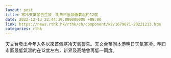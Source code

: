 ```yaml
---
layout: post
title: 寒冷天氣警告生效　明日市區最低氣溫約12度
date: 2022-12-13 22:44:39.000000000 +08:00
link: https://news.rthk.hk/rthk/ch/component/k2/1679671-20221213.htm
categories: rthk
---
```


天文台發出今年入冬以來首個寒冷天氣警告。天文台預測本港明日天氣寒冷。明日市區最低氣溫約在12度左右，新界及高地會再低一兩度。
